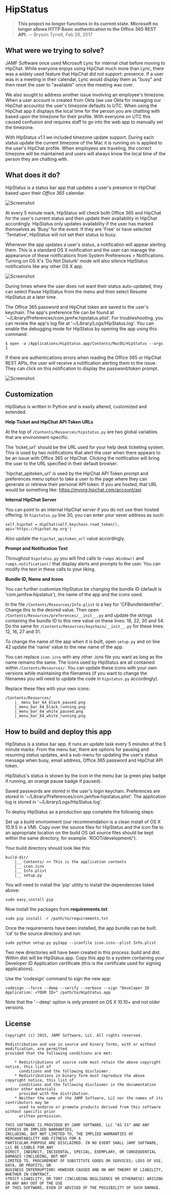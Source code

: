 # HipStatus #

> **This project no longer functions in its current state. Microsoft no longer allows HTTP Basic authentication to the Office 365 REST API.** -- Bryson Tyrrell, Feb 28, 2017

## What were we trying to solve? ##

JAMF Software once used Microsoft Lync for internal chat before moving to HipChat. While everyone enjoys using HipChat much more than Lync, there was a widely used feature that HipChat did not support: presence. If a user was in a meeting in their calendar, Lync would display them as "busy" and then reset the user to "available" once the meeting was over.

We also sought to address another issue involving an employee's timezone. When a user account is created from Okta (we use Okta for managing our HipChat accounts) the user's timezone defaults to UTC. When using the HipChat app it displays the local time for the person you are chatting with based upon the timezone for their profile. With everyone on UTC this caused confusion and requires staff to go into the web app to manually set the timezone.

With HipStatus v1.1 we included timezone update support. During each status update the current timezone of the Mac it is running on is applied to the user's HipChat profile. When employees are traveling, the correct timezone will be maintained and users will always know the local time of the person they are chatting with.

## What does it do? ##

HipStatus is a status bar app that updates a user's presence in HipChat based upon their *Office 365* calendar.

![Screenshot](/images/hipstatus.png)

At every 5 minute mark, HipStatus will check both Office 365 and HipChat for the user's current status and then update their availability in HipChat accordingly. HipStatus only updates availability if the user has marked themselves as 'Busy' for the event. If they are 'Free' or have selected 'Tentative', HipStatus will not set their status to busy.

Whenever the app updates a user's status, a notification will appear alerting them. This is a standard OS X notification and the user can manage the appearance of these notifications from System Preferences > Notifications. Turning on OS X's 'Do Not Disturb' mode will also silence HipStatus notifications like any other OS X app.

![Screenshot](/images/dnd_notification.png)

During times where the user does not want their status auto-updated, they can select Pause HipStatus from the menu and then select Resume HipStatus at a later time.

The Office 365 password and HipChat token are saved to the user's keychain. The app's preference file can be found at '~/Library/Preferences/com.jamfw.hipstatus.plist'. For troubleshooting, you can review the app's log file at '~/Library/Logs/HipStatus.log'. You can enable the debugging mode for HipStatus by opening the app using this command:

```
$ open -a /Applications/HipStatus.app/Contents/MacOS/HipStatus --args 1
```

If there are authentications errors when reading the Office 365 or HipChat REST APIs, the user will receive a notification alerting them to the issue. They can click on this notification to display the password/token prompt.

![Screenshot](/images/auth_error_notification.png)

## Customization ##

HipStatus is written in Python and is easily altered, customized and extended.

**Help Ticket and HipChat API Token URLs**

At the top of ```/Contents/Resources/hipstatus.py``` are two global variables that are environment-specific.

The 'ticket_url' should be the URL used for your help desk ticketing system. This is used by two notifications that alert the user when there appears to be an issue with Office 365 or HipChat. Clicking the notification will bring the user to the URL specified in their default browser.

'hipchat_apitoken_url' is used by the HipChat API Token prompt and preferences menu option to take a user to the page where they can generate or retrieve their personal API token. If you are hosted, that URL would be something like: https://myorg.hipchat.com/account/api

**Internal HipChat Server**

You can point to an internal HipChat server if you do not use their hosted offering. In ```hipstatus.py``` line 30, you can enter your sever address as such:

```
self.hipchat = HipChat(self.keychain.read_token(), api='https://hipchat.my.org')
```

Also update the `hipchat_apitoken_url` value accordingly.

**Prompt and Notification Text**

Throughout ```hipstatus.py``` you will find calls to ```rumps.Window()``` and ```rumps.notification()``` that display alerts and prompts to the user. You can modify the text in these calls to your liking.

**Bundle ID, Name and Icons**

You can further customize HipStatus be changing the bundle ID (default is 'com.jamfsw.hipstatus'), the name of the app and the icons used.

In the file ```/Contents/Resources/Info.plist``` is a key for 'CFBundleIdentifier'. Change this to the desired value. Then open ```/Contents/Resources/preferences/__init__.py``` and update the strings containing the bundle ID to this new value on these lines: 18, 22, 30 and 54. Do the same for ```/Contents/Resources/keychain/__init__.py``` for these lines: 12, 16, 27 and 31.

To change the name of the app when it is built, open ```setup.py``` and on line 42 update the 'name' value to the new name of the app.

You can replace ```icon.icns``` with any other .icns file you want as long as the name remains the same. The icons used by HipStatus are all contained within ```/Contents/Resources/```. You can update these icons with your own versions while maintaining the filenames (if you want to change the filenames you will need to update the code in ```hipstatus.py``` accordingly).

Replace these files with your own icons:

```
/Contents/Resources/
    |_ menu_bar_64_black_paused.png
    |_menu_bar_64_black_running.png
    |_menu_bar_64_white_paused.png
    |_menu_bar_64_white_running.png
```

## How to build and deploy this app ##

HipStatus is a status bar app. It runs an update task every 5 minutes at the 5 minute marks. From the menu bar, there are options for pausing and resuming status updates, and a sub-menu for updating the user's status message when busy, email address, Office 365 password and HipChat API token.

HipStatus's status is shown by the icon in the menu bar (a green play badge if running, an orange pause badge if paused).

Saved passwords are stored in the user's login keychain. Preferences are stored in '~/Library/Preferences/com.jamfsw.hipstatus.plist'. The application log is stored in '~/Library/Logs/HipStatus.log'.

To deploy HipStatus as a production app complete the following steps:

Set up a build environment (our recommendation is a clean install of OS X 10.9.5 in a VM). Copy over the source files for HipStatus and the icon file to an appropriate location on the build OS (all source files should be kept within the same directory, for example: 'ROOT/development/<source-files>').

Your build directory should look like this:

```
build-dir/
    |__ Contents/ << This is the application contents
    |__ icon.icns
    |__ Info.plist
    |__ setup.py
```

You will need to install the 'pip' utility to install the dependencies listed above:

```
sudo easy_install pip
```

Now install the packages from **requirements.txt**:

```
sudo pip install -r /path/to/requirements.txt
```

Once the requirements have been installed, the app bundle can be built. 'cd' to the source directory and run:

```
sudo python setup.py py2app --iconfile icon.icns--plist Info.plist
```

Two new directories will have been created in this process: build and dist. Within dist will be HipStatus.app. Copy this app to a system containing your Developer ID Application certificate (this is the certificate used for signing applications).

Use the 'codesign' command to sign the new app:

```
codesign --force --deep --verify --verbose --sign "Developer ID Application: <YOUR ID>" /path/to/HipStatus.app
```

Note that the '--deep' option is only present on OS X 10.10+ and not older versions.

## License ##

```
Copyright (c) 2015, JAMF Software, LLC. All rights reserved.

Redistribution and use in source and binary forms, with or without modification, are permitted
provided that the following conditions are met:

    * Redistributions of source code must retain the above copyright notice, this list of
      conditions and the following disclaimer.
    * Redistributions in binary form must reproduce the above copyright notice, this list of
      conditions and the following disclaimer in the documentation and/or other materials
      provided with the distribution.
    * Neither the name of the JAMF Software, LLC nor the names of its contributors may be
      used to endorse or promote products derived from this software without specific prior
      written permission.

THIS SOFTWARE IS PROVIDED BY JAMF SOFTWARE, LLC "AS IS" AND ANY EXPRESS OR IMPLIED WARRANTIES,
INCLUDING, BUT NOT LIMITED TO, THE IMPLIED WARRANTIES OF MERCHANTABILITY AND FITNESS FOR A
PARTICULAR PURPOSE ARE DISCLAIMED. IN NO EVENT SHALL JAMF SOFTWARE, LLC BE LIABLE FOR ANY
DIRECT, INDIRECT, INCIDENTAL, SPECIAL, EXEMPLARY, OR CONSEQUENTIAL DAMAGES (INCLUDING, BUT NOT
LIMITED TO, PROCUREMENT OF SUBSTITUTE GOODS OR SERVICES; LOSS OF USE, DATA, OR PROFITS; OR
BUSINESS INTERRUPTION) HOWEVER CAUSED AND ON ANY THEORY OF LIABILITY, WHETHER IN CONTRACT,
STRICT LIABILITY, OR TORT (INCLUDING NEGLIGENCE OR OTHERWISE) ARISING IN ANY WAY OUT OF THE USE
OF THIS SOFTWARE, EVEN IF ADVISED OF THE POSSIBILITY OF SUCH DAMAGE.
```
